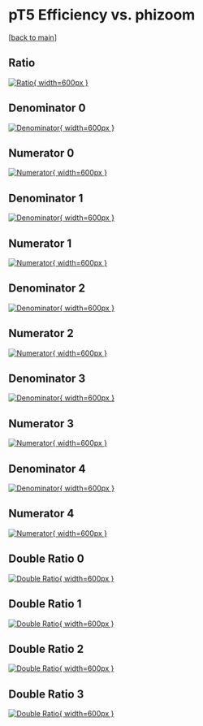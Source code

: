 # pT5 Efficiency vs. phizoom

[[back to main](./)]



## Ratio

[![Ratio](../mtv/var/pT5_xtr_211_-1_eff_phizoom.png){ width=600px }](../mtv/var/pT5_xtr_211_-1_eff_phizoom.pdf)

## Denominator 0

[![Denominator](../mtv/den/pT5_xtr_211_-1_eff_phizoom_den0.png){ width=600px }](../mtv/den/pT5_xtr_211_-1_eff_phizoom_den0.pdf)

## Numerator 0

[![Numerator](../mtv/num/pT5_xtr_211_-1_eff_phizoom_num0.png){ width=600px }](../mtv/num/pT5_xtr_211_-1_eff_phizoom_num0.pdf)

## Denominator 1

[![Denominator](../mtv/den/pT5_xtr_211_-1_eff_phizoom_den1.png){ width=600px }](../mtv/den/pT5_xtr_211_-1_eff_phizoom_den1.pdf)

## Numerator 1

[![Numerator](../mtv/num/pT5_xtr_211_-1_eff_phizoom_num1.png){ width=600px }](../mtv/num/pT5_xtr_211_-1_eff_phizoom_num1.pdf)

## Denominator 2

[![Denominator](../mtv/den/pT5_xtr_211_-1_eff_phizoom_den2.png){ width=600px }](../mtv/den/pT5_xtr_211_-1_eff_phizoom_den2.pdf)

## Numerator 2

[![Numerator](../mtv/num/pT5_xtr_211_-1_eff_phizoom_num2.png){ width=600px }](../mtv/num/pT5_xtr_211_-1_eff_phizoom_num2.pdf)

## Denominator 3

[![Denominator](../mtv/den/pT5_xtr_211_-1_eff_phizoom_den3.png){ width=600px }](../mtv/den/pT5_xtr_211_-1_eff_phizoom_den3.pdf)

## Numerator 3

[![Numerator](../mtv/num/pT5_xtr_211_-1_eff_phizoom_num3.png){ width=600px }](../mtv/num/pT5_xtr_211_-1_eff_phizoom_num3.pdf)

## Denominator 4

[![Denominator](../mtv/den/pT5_xtr_211_-1_eff_phizoom_den4.png){ width=600px }](../mtv/den/pT5_xtr_211_-1_eff_phizoom_den4.pdf)

## Numerator 4

[![Numerator](../mtv/num/pT5_xtr_211_-1_eff_phizoom_num4.png){ width=600px }](../mtv/num/pT5_xtr_211_-1_eff_phizoom_num4.pdf)

## Double Ratio 0

[![Double Ratio](../mtv/ratio/pT5_xtr_211_-1_eff_phizoom_ratio0.png){ width=600px }](../mtv/ratio/pT5_xtr_211_-1_eff_phizoom_ratio0.pdf)

## Double Ratio 1

[![Double Ratio](../mtv/ratio/pT5_xtr_211_-1_eff_phizoom_ratio1.png){ width=600px }](../mtv/ratio/pT5_xtr_211_-1_eff_phizoom_ratio1.pdf)

## Double Ratio 2

[![Double Ratio](../mtv/ratio/pT5_xtr_211_-1_eff_phizoom_ratio2.png){ width=600px }](../mtv/ratio/pT5_xtr_211_-1_eff_phizoom_ratio2.pdf)

## Double Ratio 3

[![Double Ratio](../mtv/ratio/pT5_xtr_211_-1_eff_phizoom_ratio3.png){ width=600px }](../mtv/ratio/pT5_xtr_211_-1_eff_phizoom_ratio3.pdf)

